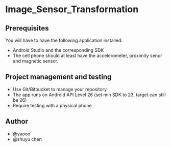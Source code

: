 # Image_Sensor_Transformation

## Prerequisites
You will have to have the following application installed:

* Android Studio and the corresponding SDK
* The cell phone should at least have the accelerometer, proximity senor and magnetic sensor.

## Project management and testing
* Use Git/Bitbucket to manage your repository
* The app runs on Android API Level 26 (set min SDK to 23, target can still be 26)
* Require testing with a physical phone

## Author
* @yaooo
* @shuyu chen
